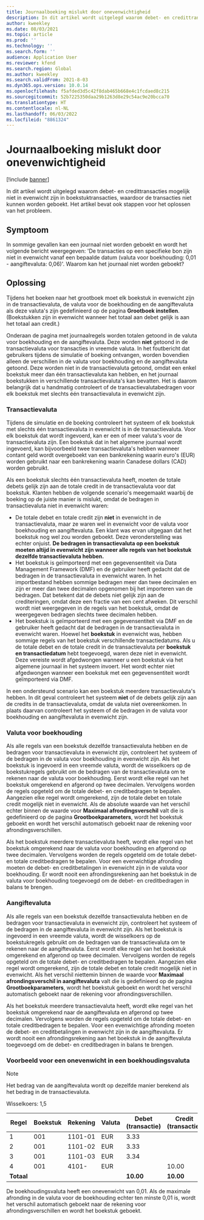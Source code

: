 ```yaml
---
title: Journaalboeking mislukt door onevenwichtigheid
description: In dit artikel wordt uitgelegd waarom debet- en credittransacties mogelijk niet in evenwicht zijn in boekstuktransacties, waardoor de transacties niet kunnen worden geboekt. Het artikel bevat ook stappen voor het oplossen van het probleem.
author: kweekley
ms.date: 08/03/2021
ms.topic: article
ms.prod: ''
ms.technology: ''
ms.search.form: ''
audience: Application User
ms.reviewer: kfend
ms.search.region: Global
ms.author: kweekley
ms.search.validFrom: 2021-8-03
ms.dyn365.ops.version: 10.0.14
ms.openlocfilehash: f5afded3d5c42f8dab465b668e4c1fcdaed8c215
ms.sourcegitcommit: 52b7225350daa29b1263d8e29c54ac9e20bcca70
ms.translationtype: HT
ms.contentlocale: nl-NL
ms.lasthandoff: 06/03/2022
ms.locfileid: "8861324"
---
```

# <a name="journal-posting-failure-because-of-imbalance"></a>Journaalboeking mislukt door onevenwichtigheid

[!include [banner](../includes/banner.md)]

In dit artikel wordt uitgelegd waarom debet- en credittransacties mogelijk niet in evenwicht zijn in boekstuktransacties, waardoor de transacties niet kunnen worden geboekt. Het artikel bevat ook stappen voor het oplossen van het probleem.

## <a name="symptom"></a>Symptoom

In sommige gevallen kan een journaal niet worden geboekt en wordt het volgende bericht weergegeven: 'De transacties op een specifieke bon zijn niet in evenwicht vanaf een bepaalde datum (valuta voor boekhouding: 0,01 - aangiftevaluta: 0,06)'. Waarom kan het journaal niet worden geboekt?

## <a name="resolution"></a>Oplossing

Tijdens het boeken naar het grootboek moet elk boekstuk in evenwicht zijn in de transactievaluta, de valuta voor de boekhouding en de aangiftevaluta als deze valuta's zijn gedefinieerd op de pagina **Grootboek instellen**. (Boekstukken zijn in evenwicht wanneer het totaal aan debet gelijk is aan het totaal aan credit.)

Onderaan de pagina met journaalregels worden totalen getoond in de valuta voor boekhouding en de aangiftevaluta. Deze worden **niet** getoond in de transactievaluta voor transacties in vreemde valuta. In het foutbericht dat gebruikers tijdens de simulatie of boeking ontvangen, worden bovendien alleen de verschillen in de valuta voor boekhouding en de aangiftevaluta getoond. Deze worden niet in de transactievaluta getoond, omdat een enkel boekstuk meer dan één transactievaluta kan hebben, en het journaal boekstukken in verschillende transactievaluta's kan bevatten. Het is daarom belangrijk dat u handmatig controleert of de transactievalutabedragen voor elk boekstuk met slechts één transactievaluta in evenwicht zijn.

### <a name="transaction-currency"></a>Transactievaluta

Tijdens de simulatie en de boeking controleert het systeem of elk boekstuk met slechts één transactievaluta in evenwicht is in de transactievaluta. Voor elk boekstuk dat wordt ingevoerd, kan er een of meer valuta's voor de transactievaluta zijn. Een boekstuk dat in het algemene journaal wordt ingevoerd, kan bijvoorbeeld twee transactievaluta's hebben wanneer contant geld wordt overgeboekt van een bankrekening waarin euro's (EUR) worden gebruikt naar een bankrekening waarin Canadese dollars (CAD) worden gebruikt.

Als een boekstuk slechts één transactievaluta heeft, moeten de totale debets gelijk zijn aan de totale credit in de transactievaluta voor dat boekstuk. Klanten hebben de volgende scenario's meegemaakt waarbij de boeking op de juiste manier is mislukt, omdat de bedragen in transactievaluta niet in evenwicht waren:

- De totale debet en totale credit zijn **niet** in evenwicht in de transactievaluta, maar ze waren wel in evenwicht voor de valuta voor boekhouding en aangiftevaluta. Een klant was ervan uitgegaan dat het boekstuk nog wel zou worden geboekt. Deze veronderstelling was echter onjuist. **De bedragen in transactievaluta op een boekstuk moeten altijd in evenwicht zijn wanneer alle regels van het boekstuk dezelfde transactievaluta hebben.**
- Het boekstuk is geïmporteerd met een gegevensentiteit via Data Management Framework (DMF) en de gebruiker heeft gedacht dat de bedragen in de transactievaluta in evenwicht waren. In het importbestand hebben sommige bedragen meer dan twee decimalen en zijn er meer dan twee decimalen opgenomen bij het importeren van de bedragen. Dat betekent dat de debets niet gelijk zijn aan de crediteringen, omdat deze een fractie van een cent afweken. Dit verschil wordt niet weergegeven in de regels van het boekstuk, omdat de weergegeven bedragen slechts twee decimalen hebben.
- Het boekstuk is geïmporteerd met een gegevensentiteit via DMF en de gebruiker heeft gedacht dat de bedragen in de transactievaluta in evenwicht waren. Hoewel het **boekstuk** in evenwicht was, hebben sommige regels van het boekstuk verschillende transactiedatums. Als u de totale debet en de totale credit in de transactievaluta per **boekstuk en transactiedatum** hebt toegevoegd, waren deze niet in evenwicht. Deze vereiste wordt afgedwongen wanneer u een boekstuk via het algemene journaal in het systeem invoert. Het wordt echter niet afgedwongen wanneer een boekstuk met een gegevensentiteit wordt geïmporteerd via DMF.

In een ondersteund scenario kan een boekstuk meerdere transactievaluta's hebben. In dit geval controleert het systeem **niet** of de debets gelijk zijn aan de credits in de transactievaluta, omdat de valuta niet overeenkomen. In plaats daarvan controleert het systeem of de bedragen in de valuta voor boekhouding en aangiftevaluta in evenwicht zijn.

### <a name="accounting-currency"></a>Valuta voor boekhouding

Als alle regels van een boekstuk dezelfde transactievaluta hebben en de bedragen voor transactievaluta in evenwicht zijn, controleert het systeem of de bedragen in de valuta voor boekhouding in evenwicht zijn. Als het boekstuk is ingevoerd in een vreemde valuta, wordt de wisselkoers op de boekstukregels gebruikt om de bedragen van de transactievaluta om te rekenen naar de valuta voor boekhouding. Eerst wordt elke regel van het boekstuk omgerekend en afgerond op twee decimalen. Vervolgens worden de regels opgeteld om de totale debet- en creditbedragen te bepalen. Aangezien elke regel wordt omgerekend, zijn de totale debet en totale credit mogelijk niet in evenwicht. Als de absolute waarde van het verschil echter binnen de waarde voor **Maximaal afrondingsverschil** valt die is gedefinieerd op de pagina **Grootboekparameters**, wordt het boekstuk geboekt en wordt het verschil automatisch geboekt naar de rekening voor afrondingsverschillen.

Als het boekstuk meerdere transactievaluta heeft, wordt elke regel van het boekstuk omgerekend naar de valuta voor boekhouding en afgerond op twee decimalen. Vervolgens worden de regels opgeteld om de totale debet- en totale creditbedragen te bepalen. Voor een evenwichtige afronding moeten de debet- en creditbetalingen in evenwicht zijn in de valuta voor boekhouding.  Er wordt nooit een afrondingsrekening aan het boekstuk in de valuta voor boekhouding toegevoegd om de debet- en creditbedragen in balans te brengen. 

### <a name="reporting-currency"></a>Aangiftevaluta

Als alle regels van een boekstuk dezelfde transactievaluta hebben en de bedragen voor transactievaluta in evenwicht zijn, controleert het systeem of de bedragen in de aangiftevaluta in evenwicht zijn. Als het boekstuk is ingevoerd in een vreemde valuta, wordt de wisselkoers op de boekstukregels gebruikt om de bedragen van de transactievaluta om te rekenen naar de aangiftevaluta. Eerst wordt elke regel van het boekstuk omgerekend en afgerond op twee decimalen. Vervolgens worden de regels opgeteld om de totale debet- en creditbedragen te bepalen. Aangezien elke regel wordt omgerekend, zijn de totale debet en totale credit mogelijk niet in evenwicht. Als het verschil niettemin binnen de waarde voor **Maximaal afrondingsverschil in aangiftevaluta** valt die is gedefinieerd op de pagina **Grootboekparameters**, wordt het boekstuk geboekt en wordt het verschil automatisch geboekt naar de rekening voor afrondingsverschillen.

Als het boekstuk meerdere transactievaluta heeft, wordt elke regel van het boekstuk omgerekend naar de aangiftevaluta en afgerond op twee decimalen. Vervolgens worden de regels opgeteld om de totale debet- en totale creditbedragen te bepalen. Voor een evenwichtige afronding moeten de debet- en creditbetalingen in evenwicht zijn in de aangiftevaluta.  Er wordt nooit een afrondingsrekening aan het boekstuk in de aangiftevaluta toegevoegd om de debet- en creditbedragen in balans te brengen.

### <a name="example-for-an-accounting-currency-imbalance"></a>Voorbeeld voor een onevenwicht in een boekhoudingsvaluta

> [!NOTE]
> Het bedrag van de aangiftevaluta wordt op dezelfde manier berekend als het bedrag in de transactievaluta.

Wisselkoers: 1,5

| Regel | Boekstuk | Rekening | Valuta | Debet (transactie) | Credit (transactie) | Debet (boekhouding) | Credit (boekhouding) |
|---|---|---|---|---|---|---|---|
| 1 | 001 | 1101-01 | EUR | 3.33 | | 5,00 (4,995) | |
| 2 | 001 | 1101-02 | EUR | 3.33 | | 5,00 (4,995) | |
| 3 | 001 | 1101-03 | EUR | 3.34 | | 5.01 | |
| 4 | 001 | 4101- | EUR | | 10.00 | | 15.00 |
| **Totaal** | | | | **10.00** | **10.00** | **15.01** | **15.00** |

De boekhoudingsvaluta heeft een onevenwicht van 0,01. Als de maximale afronding in de valuta voor de boekhouding echter ten minste 0,01 is, wordt het verschil automatisch geboekt naar de rekening voor afrondingsverschillen en wordt het boekstuk geboekt.
